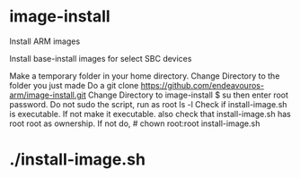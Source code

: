 # image-install
Install ARM images

Install base-install images for select SBC devices

Make a temporary folder in your home directory.
Change Directory to the folder you just made
Do a git clone https://github.com/endeavouros-arm/image-install.git
Change Directory to image-install
$ su  then enter root password.  Do not sudo the script, run as root
ls -l
Check if install-image.sh is executable. If not make it executable.
also check that install-image.sh has root root as ownership. If not do, # chown root:root install-image.sh

# ./install-image.sh
